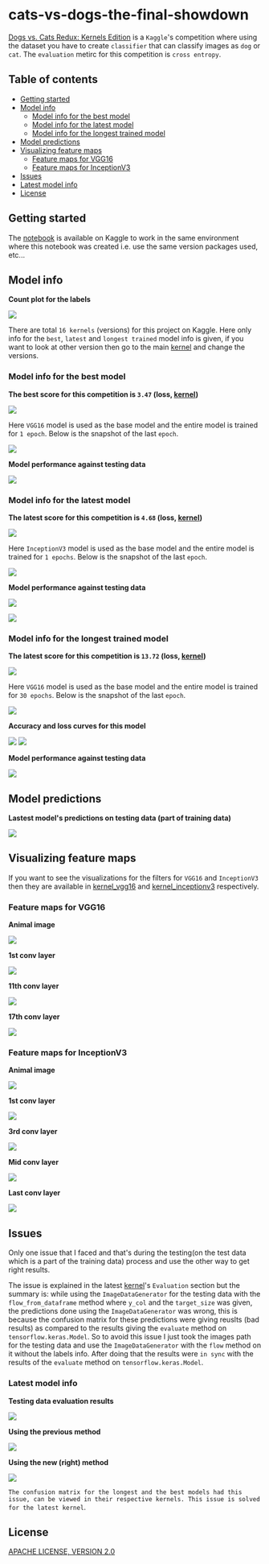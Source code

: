 # cats-vs-dogs-the-final-showdown

[Dogs vs. Cats Redux: Kernels Edition](https://www.kaggle.com/c/dogs-vs-cats-redux-kernels-edition) is a `Kaggle`'s competition where using the dataset you have to create `classifier` that can classify images as `dog` or `cat`. The `evaluation` metirc for this competition is `cross entropy`.

## Table of contents

- [Getting started](#getting-started)
- [Model info](#model-info)
  - [Model info for the best model](#model-info-for-the-best-model)
  - [Model info for the latest model](#model-info-for-the-latest-model)
  - [Model info for the longest trained model](#model-info-for-the-longest-trained-model)
- [Model predictions](#model-predictions)
- [Visualizing feature maps](#visualizing-feature-maps)
  - [Feature maps for VGG16](#feature-maps-for-vgg16)
  - [Feature maps for InceptionV3](#feature-maps-for-inceptionv3)
- [Issues](#issues)
- [Latest model info](#latest-model-info)
- [License](#license)

## Getting started

The [notebook](https://www.kaggle.com/akashsdas/cats-vs-dogs-the-final-showdown) is available on Kaggle to work in the same environment where this notebook was created i.e. use the same version packages used, etc...

## Model info

**Count plot for the labels**

![](./docs/imgs/count-plot.png)

There are total `16 kernels` (versions) for this project on Kaggle. Here only info for the `best`, `latest` and `longest trained` model info is given, if you want to look at other version then go to the main [kernel](https://www.kaggle.com/akashsdas/cats-vs-dogs-the-final-showdown) and change the versions.

### Model info for the best model

**The best score for this competition is `3.47` (loss, [kernel](https://www.kaggle.com/akashsdas/cats-vs-dogs-the-final-showdown?scriptVersionId=58753175))**

![](./docs/imgs/best-model-score.png)

Here `VGG16` model is used as the base model and the entire model is trained for `1 epoch`. Below is the snapshot of the last `epoch`.

![](./docs/imgs/best-model-last-epoch.png)

**Model performance against testing data**

![](./docs/imgs/best-model-testing-score.png)

### Model info for the latest model

**The latest score for this competition is `4.68` (loss, [kernel](https://www.kaggle.com/akashsdas/cats-vs-dogs-the-final-showdown))**

![](./docs/imgs/latest-model-score.png)

Here `InceptionV3` model is used as the base model and the entire model is trained for `1 epochs`. Below is the snapshot of the last `epoch`.

![](./docs/imgs/latest-model-last-epoch.png)

**Model performance against testing data**

![](./docs/imgs/latest-model-testing-score.png)

![](./docs/imgs/latest-model-confusion-matrix.png)

### Model info for the longest trained model

**The latest score for this competition is `13.72` (loss, [kernel](https://www.kaggle.com/akashsdas/cats-vs-dogs-the-final-showdown?scriptVersionId=58754139))**

![](./docs/imgs/longest-trained-model-score.png)

Here `VGG16` model is used as the base model and the entire model is trained for `30 epochs`. Below is the snapshot of the last `epoch`.

![](./docs/imgs/longest-model-last-epoch.png)

**Accuracy and loss curves for this model**

![](./docs/imgs/longest-model-accuracy-curve.png)
![](./docs/imgs/longest-model-loss-curve.png)

**Model performance against testing data**

![](./docs/imgs/longest-model-testing-score.png)

## Model predictions

**Lastest model's predictions on testing data (part of training data)**

![](./docs/imgs/predictions.png)

## Visualizing feature maps

If you want to see the visualizations for the filters for `VGG16` and `InceptionV3` then they are available in [kernel_vgg16](https://www.kaggle.com/akashsdas/cats-vs-dogs-the-final-showdown?scriptVersionId=58753175) and [kernel_inceptionv3](https://www.kaggle.com/akashsdas/cats-vs-dogs-the-final-showdown) respectively.

### Feature maps for VGG16

**Animal image**

![](./docs/imgs/vgg16-visualization-1.png)

**1st conv layer**

![](./docs/imgs/vgg16-visualization-2.png)

**11th conv layer**

![](./docs/imgs/vgg16-visualization-3.png)

**17th conv layer**

![](./docs/imgs/vgg16-visualization-4.png)

### Feature maps for InceptionV3

**Animal image**

![](./docs/imgs/inceptionv3-visualization-1.png)

**1st conv layer**

![](./docs/imgs/inceptionv3-visualization-2.png)

**3rd conv layer**

![](./docs/imgs/inceptionv3-visualization-3.png)

**Mid conv layer**

![](./docs/imgs/inceptionv3-visualization-4.png)

**Last conv layer**

![](./docs/imgs/inceptionv3-visualization-5.png)

## Issues

Only one issue that I faced and that's during the testing(on the test data which is a part of the training data) process and use the other way to get right results.

The issue is explained in the latest [kernel](https://www.kaggle.com/akashsdas/cats-vs-dogs-the-final-showdown)'s `Evaluation` section but the summary is: while using the `ImageDataGenerator` for the testing data with the `flow_from_dataframe` method where `y_col` and the `target_size` was given, the predictions done using the `ImageDataGenerator` was wrong, this is because the confusion matrix for these predictions were giving reuslts (bad results) as compared to the results giving the `evaluate` method on `tensorflow.keras.Model`. So to avoid this issue I just took the images path for the testing data and use the `ImageDataGenerator` with the `flow` method on it without the labels info. After doing that the results were `in sync` with the results of the `evaluate` method on `tensorflow.keras.Model`.

### Latest model info

**Testing data evaluation results**

![](./docs/imgs/latest-model-testing-score.png)

**Using the previous method**

![](./docs/imgs/latest-model-confusion-matrix-wrong-results.png)

**Using the new (right) method**

![](./docs/imgs/latest-model-confusion-matrix.png)

`The confusion matrix for the longest and the best models had this issue, can be viewed in their respective kernels. This issue is solved for the latest kernel`.

## License

[APACHE LICENSE, VERSION 2.0](./LICENSE)
